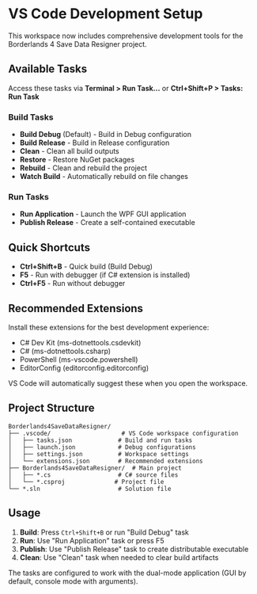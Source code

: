# VS Code Development Setup

This workspace now includes comprehensive development tools for the Borderlands 4 Save Data Resigner project.

## Available Tasks

Access these tasks via **Terminal > Run Task...** or **Ctrl+Shift+P > Tasks: Run Task**

### Build Tasks
- **Build Debug** (Default) - Build in Debug configuration
- **Build Release** - Build in Release configuration
- **Clean** - Clean all build outputs
- **Restore** - Restore NuGet packages
- **Rebuild** - Clean and rebuild the project
- **Watch Build** - Automatically rebuild on file changes

### Run Tasks
- **Run Application** - Launch the WPF GUI application
- **Publish Release** - Create a self-contained executable

## Quick Shortcuts

- **Ctrl+Shift+B** - Quick build (Build Debug)
- **F5** - Run with debugger (if C# extension is installed)
- **Ctrl+F5** - Run without debugger

## Recommended Extensions

Install these extensions for the best development experience:
- C# Dev Kit (ms-dotnettools.csdevkit)
- C# (ms-dotnettools.csharp)
- PowerShell (ms-vscode.powershell)
- EditorConfig (editorconfig.editorconfig)

VS Code will automatically suggest these when you open the workspace.

## Project Structure

```
Borderlands4SaveDataResigner/
├── .vscode/                    # VS Code workspace configuration
│   ├── tasks.json             # Build and run tasks
│   ├── launch.json            # Debug configurations
│   ├── settings.json          # Workspace settings
│   └── extensions.json        # Recommended extensions
├── Borderlands4SaveDataResigner/  # Main project
│   ├── *.cs                   # C# source files
│   └── *.csproj              # Project file
└── *.sln                      # Solution file
```

## Usage

1. **Build**: Press `Ctrl+Shift+B` or run "Build Debug" task
2. **Run**: Use "Run Application" task or press F5
3. **Publish**: Use "Publish Release" task to create distributable executable
4. **Clean**: Use "Clean" task when needed to clear build artifacts

The tasks are configured to work with the dual-mode application (GUI by default, console mode with arguments).
